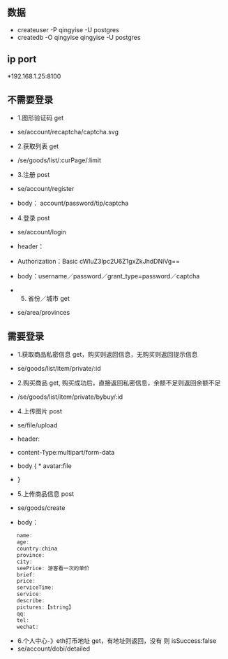 ## 数据
  * createuser -P qingyise -U postgres
  * createdb -O qingyise qingyise -U postgres
  
## ip port
  *192.168.1.25:8100

## 不需要登录
  * 1.图形验证码 get
  * se/account/recaptcha/captcha.svg

  * 2.获取列表 get
  * /se/goods/list/:curPage/:limit

  * 3.注册 post
  * se/account/register
  * body： account/password/tip/captcha

  * 4.登录 post
  * se/account/login
  * header：
  * Authorization：Basic cWluZ3lpc2U6Z1gxZkJhdDNiVg==

  * body：username／password／grant_type=password／captcha

  * 5. 省份／城市 get
  * se/area/provinces

## 需要登录
   * 1.获取商品私密信息 get，购买则返回信息，无购买则返回提示信息
   * se/goods/list/item/private/:id

   * 2.购买商品 get, 购买成功后，直接返回私密信息，余额不足则返回余额不足
   * /se/goods/list/item/private/bybuy/:id

   * 4.上传图片 post
   * se/file/upload

   * header:
   * content-Type:multipart/form-data
   * body {
    *  avatar:file
   * }

   * 5.上传商品信息 post
   *  se/goods/create
   * body：
 ```javascript
    name: 
    age:
    country:china
    province:
    city:
    seePrice: 游客看一次的单价
    brief:
    price:
    serviceTime:
    service:
    describe:
    pictures:【string】
    qq:
    tel:
    wechat:
```

  * 6.个人中心-》eth打币地址 get，有地址则返回，没有 则 isSuccess:false
  * se/account/dobi/detailed



